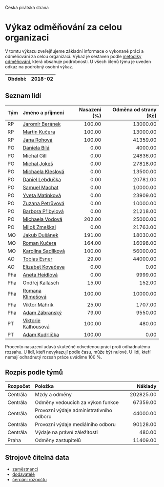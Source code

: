 Česká pirátská strana

Výkaz odměňování za celou organizaci
===========================

V tomtu výkazu zveřejňujeme základní informace o vykonané práci a odměňování
za celou organizaci. Výkaz je sestaven podle [metodiky odměňování][metodika],
která obsahuje podrobnosti. U všech členů týmu je uveden odkaz na podrobný osobní výkaz.

Období:                  | 2018-02
-----------------------  | --------------------


Seznam lidí
--------------

| Tým   | Jméno a příjmení                                                  |   Nasazení (%) |   Odměna od strany (Kč) |
|:------|:------------------------------------------------------------------|---------------:|------------------------:|
| RP    | [Jaromír Beránek](../../tymy/RP/2018/02/jaromir-beranek/)         |         100.00 |                13000.00 |
| RP    | [Martin Kučera](../../tymy/RP/2018/02/martin-kucera/)             |         100.00 |                13000.00 |
| RP    | [Jana Rohová](../../tymy/RP/2018/02/jana-rohova/)                 |         100.00 |                41359.00 |
| PO    | [Daniela Bílá](../../tymy/PO/2018/02/daniela-bila/)               |           0.00 |                 4000.00 |
| PO    | [Michal Gill](../../tymy/PO/2018/02/michal-gill/)                 |           0.00 |                24836.00 |
| PO    | [Michal Jokeš](../../tymy/PO/2018/02/michal-jokes/)               |           0.00 |                27818.00 |
| PO    | [Michaela Kleslová](../../tymy/PO/2018/02/michaela-kleslova/)     |           0.00 |                13500.00 |
| PO    | [Daniel Lebduška](../../tymy/PO/2018/02/daniel-lebduska/)         |           0.00 |                20781.00 |
| PO    | [Samuel Machat](../../tymy/PO/2018/02/samuel-machat/)             |           0.00 |                10000.00 |
| PO    | [Yveta Matínková](../../tymy/PO/2018/02/yveta-matinkova/)         |           0.00 |                23909.00 |
| PO    | [Zuzana Petrůvová](../../tymy/PO/2018/02/zuzana-petruvova/)       |           0.00 |                10000.00 |
| PO    | [Barbora Přibylová](../../tymy/PO/2018/02/barbora-pribylova/)     |           0.00 |                21218.00 |
| PO    | [Michaela Vodová](../../tymy/PO/2018/02/michaela-vodova/)         |         202.00 |                25000.00 |
| PO    | [Miloš Zmeškal](../../tymy/PO/2018/02/milos-zmeskal/)             |           0.00 |                21763.00 |
| MO    | [Jakub Dušánek](../../tymy/MO/2018/02/jakub-dusanek/)             |         191.00 |                18030.00 |
| MO    | [Roman Kučera](../../tymy/MO/2018/02/roman-kucera/)               |         164.00 |                16098.00 |
| MO    | [Karolína Sadílková](../../tymy/MO/2018/02/karolina-sadilkova/)   |         100.00 |                56000.00 |
| AO    | [Tobias Esner](../../tymy/AO/2018/02/tobias-esner/)               |          29.00 |                44000.00 |
| AO    | [Elizabet Kovačeva](../../tymy/AO/2018/02/elizabet-kovaceva/)     |           0.00 |                    0.00 |
| Pha   | [Aneta Heidlová](../../tymy/Pha/2018/02/aneta-heidlova/)          |           0.00 |                 9999.00 |
| Pha   | [Ondřej Kallasch](../../tymy/Pha/2018/02/ondrej-kallasch/)        |          15.00 |                  152.00 |
| Pha   | [Romana Klimešová](../../tymy/Pha/2018/02/romana-klimesova/)      |         100.00 |                10000.00 |
| Pha   | [Viktor Mahrik](../../tymy/Pha/2018/02/viktor-mahrik/)            |          25.00 |                 1707.00 |
| Pha   | [Adam Zábranský](../../tymy/Pha/2018/02/adam-zabransky/)          |          79.00 |                 9550.00 |
| PT    | [Viktorie Kalhousová](../../tymy/PT/2018/02/viktorie-kalhousova/) |         100.00 |                  480.00 |
| PT    | [Adam Kudrlička](../../tymy/PT/2018/02/adam-kudrlicka/)           |         100.00 |                    0.00 |

Procento nasazení udává skutečně odvedenou práci proti odhadnutému rozsahu. 
U lidí, kteří nevykazují podle času, může být nulové. U lidí, kteří nemají odhadnutý rozsah
práce uvádíme 100 %.

Rozpis podle týmů
-----------------

| Rozpočet   | Položka                                  |   Náklady |
|:-----------|:-----------------------------------------|----------:|
| Centrála   | Mzdy a odměny                            | 202825.00 |
| Centrála   | Odměny vedoucích za výkon funkce         |  67359.00 |
| Centrála   | Provozní výdaje administrativního odboru |  44000.00 |
| Centrála   | Provozní výdaje mediálního odboru        |  90128.00 |
| Centrála   | Výdaje na právní záležitosti             |    480.00 |
| Praha      | Odměny zastupitelů                       |  11409.00 |

Strojově čitelná data
-------------------

* [zaměstnanci](zamestnanci.tsv)
* [dodavatelé](dodavatele.tsv)
* [čerpání rozpočtu](cerpani_rozpoctu.tsv)

[metodika]: https://redmine.pirati.cz/projects/po/wiki/Odmenovani
